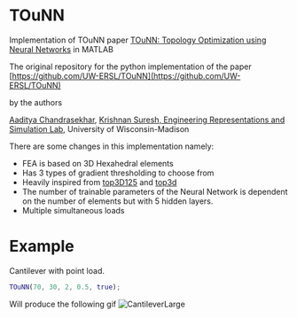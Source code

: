 # TOuNN
Implementation of TOuNN paper [TOuNN: Topology Optimization using Neural Networks](https://link.springer.com/article/10.1007/s00158-020-02748-4) in MATLAB

The original repository for the python implementation of the paper [https://github.com/UW-ERSL/TOuNN](https://github.com/UW-ERSL/TOuNN)

by the authors

[Aaditya Chandrasekhar](https://aadityacs.github.io/), [Krishnan Suresh, Engineering Representations and Simulation Lab](https://ersl.wisc.edu), University of Wisconsin-Madison

There are some changes in this implementation namely:
+ FEA is based on 3D Hexahedral elements
+ Has 3 types of gradient thresholding to choose from
+ Heavily inspired from [top3D125](https://arxiv.org/pdf/2005.05436.pdf) and [top3d](https://www.top3d.app/)
+ The number of trainable parameters of the Neural Network is dependent on the number of elements but with 5 hidden layers.
+ Multiple simultaneous loads

# Example
Cantilever with point load.
```MATLAB
TOuNN(70, 30, 2, 0.5, true);
```
Will produce the following gif
![CantileverLarge](https://github.com/Whiteshark-314/TOuNN/assets/CantileverLarge.gif)
